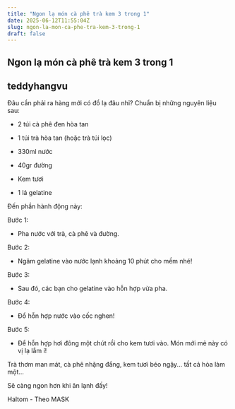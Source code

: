```yaml
---
title: "Ngon lạ món cà phê trà kem 3 trong 1"
date: 2025-06-12T11:55:04Z
slug: ngon-la-mon-ca-phe-tra-kem-3-trong-1
draft: false
---
```


## Ngon lạ món cà phê trà kem 3 trong 1

## teddyhangvu

Đâu cần phải ra hàng mới có đồ lạ đâu nhỉ? 
Chuẩn bị những nguyên liệu sau:


- 2 túi cà phê đen hòa tan 

- 1 túi trà hòa tan (hoặc trà túi lọc)

- 330ml nước 

- 40gr đường 

- Kem tươi 

- 1 lá gelatine
 
 
Đến phần hành động này: 





Bước 1:

- Pha nước với trà, cà phê và đường.




Bước 2:

- Ngâm gelatine vào nước lạnh khoảng 10 phút cho mềm nhé!




Bước 3:

- Sau đó, các bạn cho gelatine vào hỗn hợp vừa pha.




Bước 4:

- Đổ hỗn hợp nước vào cốc nghen!



Bước 5:

- Để hỗn hợp hơi đông một chút rồi cho kem tươi vào.
Món mới mẻ này có vị lạ lắm í!


Trà thơm man mát, cà phê nhặng đắng, kem tươi béo ngậy... tất cả hòa làm một...

 

Sẽ càng ngon hơn khi ăn lạnh đấy!



Haltom - Theo MASK